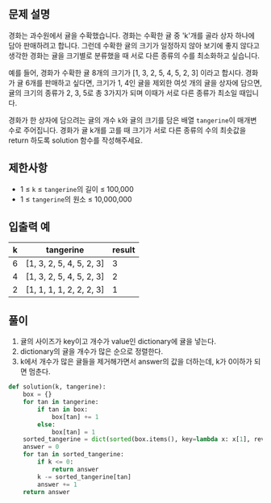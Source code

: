 ## 문제 설명

경화는 과수원에서 귤을 수확했습니다. 경화는 수확한 귤 중 'k'개를 골라 상자 하나에 담아 판매하려고 합니다. 그런데 수확한 귤의 크기가 일정하지 않아 보기에 좋지 않다고 생각한 경화는 귤을 크기별로 분류했을 때
서로 다른 종류의 수를 최소화하고 싶습니다.

예를 들어, 경화가 수확한 귤 8개의 크기가 [1, 3, 2, 5, 4, 5, 2, 3] 이라고 합시다. 경화가 귤 6개를 판매하고 싶다면, 크기가 1, 4인 귤을 제외한 여섯 개의 귤을 상자에 담으면, 귤의 크기의
종류가 2, 3, 5로 총 3가지가 되며 이때가 서로 다른 종류가 최소일 때입니다.

경화가 한 상자에 담으려는 귤의 개수 `k`와 귤의 크기를 담은 배열 `tangerine`이 매개변수로 주어집니다. 경화가 귤 k개를 고를 때 크기가 서로 다른 종류의 수의 최솟값을 return 하도록
solution 함수를 작성해주세요.

## 제한사항

- 1 ≤ `k` ≤ `tangerine`의 길이 ≤ 100,000
- 1 ≤ `tangerine`의 원소 ≤ 10,000,000

## 입출력 예

| k   | tangerine                | result |
|-----|--------------------------|--------|
| 6   | [1, 3, 2, 5, 4, 5, 2, 3] | 3      |
| 4   | [1, 3, 2, 5, 4, 5, 2, 3] | 2      |
| 2   | [1, 1, 1, 1, 2, 2, 2, 3] | 1      |

## 풀이

1. 귤의 사이즈가 key이고 개수가 value인 dictionary에 귤을 넣는다. 
2. dictionary의 귤을 개수가 많은 순으로 정렬한다.
3. k에서 개수가 많은 귤들을 제거해가면서 answer의 값을 더하는데, k가 0이하가 되면 멈춘다.

```python
def solution(k, tangerine):
    box = {}
    for tan in tangerine:
        if tan in box:
            box[tan] += 1
        else:
            box[tan] = 1
    sorted_tangerine = dict(sorted(box.items(), key=lambda x: x[1], reverse=True))
    answer = 0
    for tan in sorted_tangerine:
        if k <= 0:
            return answer
        k -= sorted_tangerine[tan]
        answer += 1
    return answer
```
